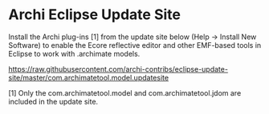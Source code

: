 Archi Eclipse Update Site
===================

Install the Archi plug-ins [1] from the update site below (Help -> Install New Software) to enable the Ecore reflective editor and other EMF-based tools in Eclipse to work with .archimate models.

https://raw.githubusercontent.com/archi-contribs/eclipse-update-site/master/com.archimatetool.model.updatesite

[1] Only the com.archimatetool.model and com.archimatetool.jdom are included in the update site.
